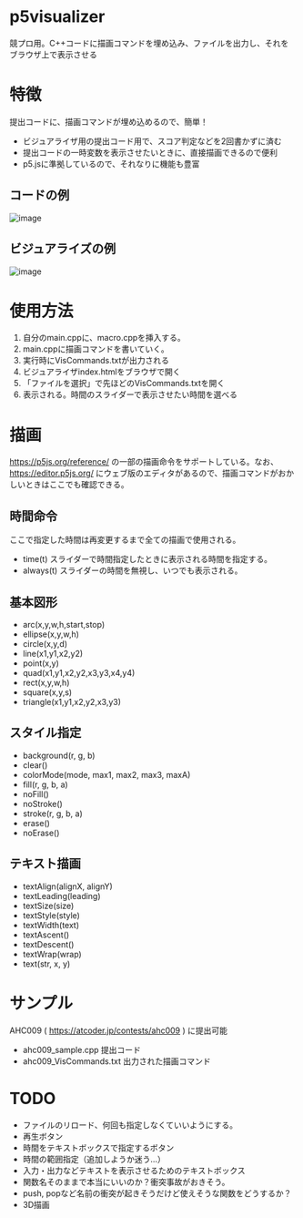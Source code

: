 # p5visualizer
競プロ用。C++コードに描画コマンドを埋め込み、ファイルを出力し、それをブラウザ上で表示させる

# 特徴
提出コードに、描画コマンドが埋め込めるので、簡単！
* ビジュアライザ用の提出コード用で、スコア判定などを2回書かずに済む
* 提出コードの一時変数を表示させたいときに、直接描画できるので便利
* p5.jsに準拠しているので、それなりに機能も豊富

## コードの例
![image](https://github.com/shindannin/p5visualizer/assets/8682966/e6c0f8a0-d079-4e4e-b352-a9ffc9f6533c)

## ビジュアライズの例
![image](https://github.com/shindannin/p5visualizer/assets/8682966/f12b250d-208f-4f07-b8cc-902696f0ae24)

# 使用方法
1. 自分のmain.cppに、macro.cppを挿入する。
2. main.cppに描画コマンドを書いていく。
3. 実行時にVisCommands.txtが出力される
4. ビジュアライザindex.htmlをブラウザで開く
5. 「ファイルを選択」で先ほどのVisCommands.txtを開く
6. 表示される。時間のスライダーで表示させたい時間を選べる

# 描画
https://p5js.org/reference/ の一部の描画命令をサポートしている。なお、https://editor.p5js.org/ にウェブ版のエディタがあるので、描画コマンドがおかしいときはここでも確認できる。

## 時間命令
 ここで指定した時間は再変更するまで全ての描画で使用される。
* time(t) スライダーで時間指定したときに表示される時間を指定する。
* always(t) スライダーの時間を無視し、いつでも表示される。

## 基本図形
* arc(x,y,w,h,start,stop)
* ellipse(x,y,w,h)
* circle(x,y,d)
* line(x1,y1,x2,y2)
* point(x,y)
* quad(x1,y1,x2,y2,x3,y3,x4,y4)
* rect(x,y,w,h)
* square(x,y,s)
* triangle(x1,y1,x2,y2,x3,y3)

## スタイル指定
* background(r, g, b)
* clear()
* colorMode(mode, max1, max2, max3, maxA)
* fill(r, g, b, a)
* noFill()
* noStroke()
* stroke(r, g, b, a)
* erase()
* noErase()

## テキスト描画
* textAlign(alignX, alignY)
* textLeading(leading)
* textSize(size)
* textStyle(style)
* textWidth(text)
* textAscent()
* textDescent()
* textWrap(wrap)
* text(str, x, y)

# サンプル
AHC009 ( https://atcoder.jp/contests/ahc009 ) に提出可能
* ahc009_sample.cpp 提出コード
* ahc009_VisCommands.txt 出力された描画コマンド

# TODO
* ファイルのリロード、何回も指定しなくていいようにする。
* 再生ボタン
* 時間をテキストボックスで指定するボタン
* 時間の範囲指定（追加しようか迷う…）
* 入力・出力などテキストを表示させるためのテキストボックス
* 関数名そのままで本当にいいのか？衝突事故がおきそう。
* push, popなど名前の衝突が起きそうだけど使えそうな関数をどうするか？
* 3D描画
